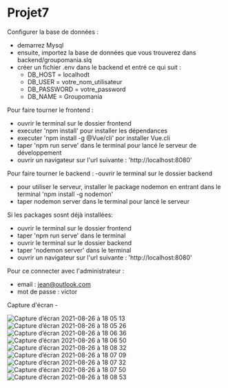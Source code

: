 # Projet7

Configurer la base de données :
  - demarrez Mysql
  - ensuite, importez la base de données que vous trouverez dans backend/groupomania.slq
  - créer un fichier .env dans le backend et entré ce qui suit :
    - DB_HOST = localhodt
    - DB_USER = votre_nom_utilisateur
    - DB_PASSWORD = votre_password
    - DB_NAME = Groupomania

Pour faire tourner le frontend :
  - ouvrir le terminal sur le dossier frontend
  - executer 'npm install' pour installer les dépendances
  - executer 'npm install -g @Vue/cli' por installer Vue.cli
  - taper 'npm run serve' dans le terminal pour lancé le serveur de développement
  - ouvrir un navigateur sur l'url suivante : 'http://localhost:8080'

Pour faire tourner le backend :
  -ouvrir le terminal sur le dossier backend
  - pour utiliser le serveur, installer le package nodemon en entrant dans le terminal 'npm install -g nodemon'
  - taper nodemon server dans le terminal pour lancé le serveur

Si les packages sosnt déjà installées:
  - ouvrir le terminal sur le dossier frontend
  - taper 'npm run serve' dans le terminal
  - ouvrir le terminal sur le dossier backend
  - taper 'nodemon server' dans le terminal
  - ouvrir un navigateur sur l'url suivante : 'http://localhost:8080'
  
Pour ce connecter avec l'administrateur :
  - email : jean@outlook.com
  - mot de passe : victor
  
   Capture d'écran -
  
  ![Capture d’écran 2021-08-26 à 18 05 13](https://user-images.githubusercontent.com/45094296/131002526-b8c5776c-a4fd-4d7d-8ce1-572dccfc9c77.png)
![Capture d’écran 2021-08-26 à 18 05 26](https://user-images.githubusercontent.com/45094296/131002616-5a68ba78-db0c-4b23-b133-42c4ad482039.png)
![Capture d’écran 2021-08-26 à 18 06 36](https://user-images.githubusercontent.com/45094296/131002659-4f580706-e23a-461b-bf4f-b85bb3f099ad.png)
![Capture d’écran 2021-08-26 à 18 06 50](https://user-images.githubusercontent.com/45094296/131002664-3b783cd0-28dc-4290-9f85-8f555e854e48.png)
![Capture d’écran 2021-08-26 à 18 08 32](https://user-images.githubusercontent.com/45094296/131002697-bde1ca68-8653-42c9-b39a-bf911d6d5040.png)
![Capture d’écran 2021-08-26 à 18 07 09](https://user-images.githubusercontent.com/45094296/131002672-344091b5-4e72-4d68-904a-6910c265cd97.png)
![Capture d’écran 2021-08-26 à 18 07 32](https://user-images.githubusercontent.com/45094296/131002678-da06e1ac-3035-44af-ae41-1ab09802060b.png)
![Capture d’écran 2021-08-26 à 18 07 50](https://user-images.githubusercontent.com/45094296/131002689-2e1996da-b0ec-434d-9707-819a8f3e1d0e.png)
![Capture d’écran 2021-08-26 à 18 08 53](https://user-images.githubusercontent.com/45094296/131002703-a39a1ca2-9279-4615-989d-37457ad3a7cc.png)

